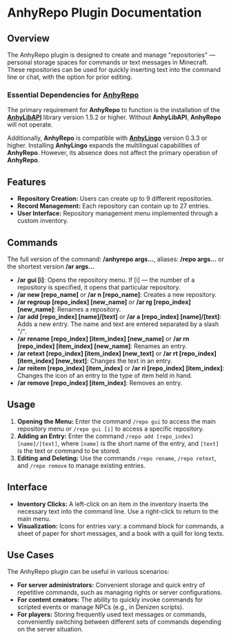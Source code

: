 # AnhyRepo Plugin Documentation

## Overview

The AnhyRepo plugin is designed to create and manage "repositories" — personal storage spaces for commands or text messages in Minecraft. These repositories can be used for quickly inserting text into the command line or chat, with the option for prior editing.

### Essential Dependencies for [**AnhyRepo**](https://dev.anh.ink/AnhyRepo/)
The primary requirement for **AnhyRepo** to function is the installation of the [**AnhyLibAPI**](https://dev.anh.ink/anhylibapi/) library version 1.5.2 or higher. Without **AnhyLibAPI**, **AnhyRepo** will not operate.

Additionally, **AnhyRepo** is compatible with [**AnhyLingo**](https://dev.anh.ink/anhylingo/) version 0.3.3 or higher. Installing **AnhyLingo** expands the multilingual capabilities of **AnhyRepo**. However, its absence does not affect the primary operation of **AnhyRepo**.

## Features

- **Repository Creation:** Users can create up to 9 different repositories.
- **Record Management:** Each repository can contain up to 27 entries.
- **User Interface:** Repository management menu implemented through a custom inventory.

## Commands

The full version of the command: **/anhyrepo args...**, aliases: **/repo args...** or the shortest version **/ar args...**

- **/ar gui [i]**: Opens the repository menu. If [i] — the number of a repository is specified, it opens that particular repository.
- **/ar new [repo_name]** or **/ar n [repo_name]**: Creates a new repository.
- **/ar regroup [repo_index] [new_name]** or **/ar rg [repo_index] [new_name]**: Renames a repository.
- **/ar add [repo_index] [name]/[text]** or **/ar a [repo_index] [name]/[text]**: Adds a new entry. The name and text are entered separated by a slash "/".
- **/ar rename [repo_index] [item_index] [new_name]** or **/ar rn [repo_index] [item_index] [new_name]**: Renames an entry.
- **/ar retext [repo_index] [item_index] [new_text]** or **/ar rt [repo_index] [item_index] [new_text]**: Changes the text in an entry.
- **/ar reitem [repo_index] [item_index]** or **/ar ri [repo_index] [item_index]**: Changes the icon of an entry to the type of item held in hand.
- **/ar remove [repo_index] [item_index]**: Removes an entry.

## Usage

1. **Opening the Menu:** Enter the command `/repo gui` to access the main repository menu or `/repo gui [i]` to access a specific repository.
2. **Adding an Entry:** Enter the command `/repo add [repo_index] [name]/[text]`, where `[name]` is the short name of the entry, and `[text]` is the text or command to be stored.
3. **Editing and Deleting:** Use the commands `/repo rename`, `/repo retext`, and `/repo remove` to manage existing entries.

## Interface

- **Inventory Clicks:** A left-click on an item in the inventory inserts the necessary text into the command line. Use a right-click to return to the main menu.
- **Visualization:** Icons for entries vary: a command block for commands, a sheet of paper for short messages, and a book with a quill for long texts.

## Use Cases

The AnhyRepo plugin can be useful in various scenarios:
- **For server administrators:** Convenient storage and quick entry of repetitive commands, such as managing rights or server configurations.
- **For content creators:** The ability to quickly invoke commands for scripted events or manage NPCs (e.g., in Denizen scripts).
- **For players:** Storing frequently used text messages or commands, conveniently switching between different sets of commands depending on the server situation.
